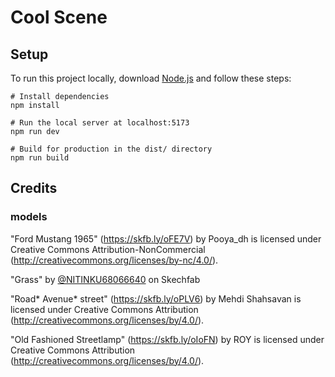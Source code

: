 # Cool Scene

## Setup

To run this project locally, download [Node.js](https://nodejs.org/en/download) and follow these steps:

```
# Install dependencies
npm install

# Run the local server at localhost:5173
npm run dev

# Build for production in the dist/ directory
npm run build
```

## Credits

### models

"Ford Mustang 1965" (https://skfb.ly/oFE7V) by Pooya_dh is licensed under Creative Commons Attribution-NonCommercial (http://creativecommons.org/licenses/by-nc/4.0/).

"Grass" by [@NITINKU68066640](https://sketchfab.com/Nicholas01) on Skechfab

"Road* Avenue* street" (https://skfb.ly/oPLV6) by Mehdi Shahsavan is licensed under Creative Commons Attribution (http://creativecommons.org/licenses/by/4.0/).

"Old Fashioned Streetlamp" (https://skfb.ly/oIoFN) by ROY is licensed under Creative Commons Attribution (http://creativecommons.org/licenses/by/4.0/).

